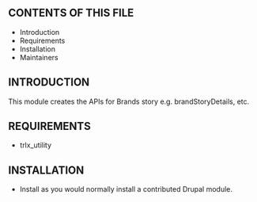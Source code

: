 CONTENTS OF THIS FILE
---------------------
 * Introduction
 * Requirements
 * Installation
 * Maintainers


INTRODUCTION
------------
This module creates the APIs for Brands story e.g. brandStoryDetails, etc.


REQUIREMENTS
------------
* trlx_utility


INSTALLATION
------------
 * Install as you would normally install a contributed Drupal module.
